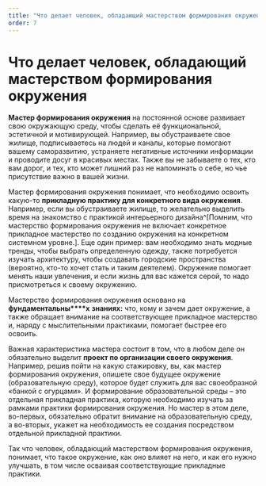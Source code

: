 ```yaml
---
title: "Что делает человек, обладающий мастерством формирования окружения"
order: 7
---
```


# Что делает человек, обладающий мастерством формирования окружения

**Мастер формирования окружения** на постоянной основе развивает свою окружающую среду, чтобы сделать её функциональной, эстетичной и мотивирующей. Например, вы обустраиваете свое жилище, подписываетесь на людей и каналы, которые помогают вашему саморазвитию, устраняете негативные источники информации и проводите досуг в красивых местах. Также вы не забываете о тех, кто вам дорог, и тех, кто может лишний раз не напоминать о себе, но чье присутствие важно в вашей жизни.

Мастер формирования окружения понимает, что необходимо освоить какую-то **прикладную практику для конкретного вида окружения**. Например, если вы обустраиваете жилище, то желательно выделить время на знакомство с практикой интерьерного дизайна^[Помним, что мастерство формирования окружения не включает конкретное прикладное мастерство по созданию окружения на конкретном системном уровне.]. Еще один пример: вам необходимо знать модные тренды, чтобы выбрать определенную одежду, также потребуется изучать архитектуру, чтобы создавать городские пространства (вероятно, кто-то хочет стать и таким деятелем). Окружение помогает менять наши увлечения, и если жизнь для вас кажется серой, то надо присмотреться к своему окружению.

Мастерство формирования окружения основано на **фундаментальны****х** **знания****х****:** что, кому и зачем дает окружение, а также обращает внимание на соответствующее прикладное мастерство и, наряду с мыслительными практиками, помогает быстрее его освоить.

Важная характеристика мастера состоит в том, что в любом деле он обязательно выделит **проект по организации своего окружения**. Например, решив пойти на какую стажировку, вы, как мастер формирования окружения, опишете свое будущее окружение (образовательную среду), которое будет служить для вас своеобразной «банкой с огурцами». И формирование образовательной среды – это отдельная прикладная практика, которую необходимо изучать за рамками практики формирования окружения. Но мастер в этом деле, во-первых, обязательно обратит внимание на образовательную среду, а во-вторых, укажет на необходимость ее создания посредством отдельной прикладной практики.

Так что человек, обладающий мастерством формирования окружения, понимает, что такое окружение, как оно влияет на него, и как его нужно улучшать, в том числе осваивая соответствующие прикладные практики.